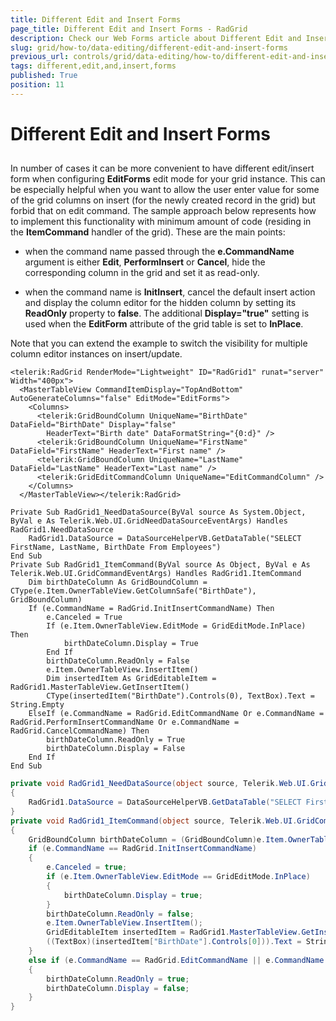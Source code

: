 ```yaml
---
title: Different Edit and Insert Forms
page_title: Different Edit and Insert Forms - RadGrid
description: Check our Web Forms article about Different Edit and Insert Forms.
slug: grid/how-to/data-editing/different-edit-and-insert-forms
previous_url: controls/grid/data-editing/how-to/different-edit-and-insert-forms
tags: different,edit,and,insert,forms
published: True
position: 11
---
```


# Different Edit and Insert Forms



##

In number of cases it can be more convenient to have different edit/insert form when configuring **EditForms** edit mode for your grid instance. This can be especially helpful when you want to allow the user enter value for some of the grid columns on insert (for the newly created record in the grid) but forbid that on edit command. The sample approach below represents how to implement this functionality with minimum amount of code (residing in the **ItemCommand** handler of the grid). These are the main points:

* when the command name passed through the **e.CommandName** argument is either **Edit**, **PerformInsert** or **Cancel**, hide the corresponding column in the grid and set it as read-only.

* when the command name is **InitInsert**, cancel the default insert action and display the column editor for the hidden column by setting its **ReadOnly** property to **false**. The additional **Display="true"** setting is used when the **EditForm** attribute of the grid table is set to **InPlace**.

Note that you can extend the example to switch the visibility for multiple column editor instances on insert/update.



````ASP.NET
<telerik:RadGrid RenderMode="Lightweight" ID="RadGrid1" runat="server" Width="400px">
  <MasterTableView CommandItemDisplay="TopAndBottom" AutoGenerateColumns="false" EditMode="EditForms">
    <Columns>
      <telerik:GridBoundColumn UniqueName="BirthDate" DataField="BirthDate" Display="false"
        HeaderText="Birth date" DataFormatString="{0:d}" />
      <telerik:GridBoundColumn UniqueName="FirstName" DataField="FirstName" HeaderText="First name" />
      <telerik:GridBoundColumn UniqueName="LastName" DataField="LastName" HeaderText="Last name" />
      <telerik:GridEditCommandColumn UniqueName="EditCommandColumn" />
    </Columns>
  </MasterTableView></telerik:RadGrid>
````
````VB
Private Sub RadGrid1_NeedDataSource(ByVal source As System.Object, ByVal e As Telerik.Web.UI.GridNeedDataSourceEventArgs) Handles RadGrid1.NeedDataSource
    RadGrid1.DataSource = DataSourceHelperVB.GetDataTable("SELECT FirstName, LastName, BirthDate From Employees")
End Sub
Private Sub RadGrid1_ItemCommand(ByVal source As Object, ByVal e As Telerik.Web.UI.GridCommandEventArgs) Handles RadGrid1.ItemCommand
    Dim birthDateColumn As GridBoundColumn = CType(e.Item.OwnerTableView.GetColumnSafe("BirthDate"), GridBoundColumn)
    If (e.CommandName = RadGrid.InitInsertCommandName) Then
        e.Canceled = True
        If (e.Item.OwnerTableView.EditMode = GridEditMode.InPlace) Then
            birthDateColumn.Display = True
        End If
        birthDateColumn.ReadOnly = False
        e.Item.OwnerTableView.InsertItem()
        Dim insertedItem As GridEditableItem = RadGrid1.MasterTableView.GetInsertItem()
        CType(insertedItem("BirthDate").Controls(0), TextBox).Text = String.Empty
    ElseIf (e.CommandName = RadGrid.EditCommandName Or e.CommandName = RadGrid.PerformInsertCommandName Or e.CommandName = RadGrid.CancelCommandName) Then
        birthDateColumn.ReadOnly = True
        birthDateColumn.Display = False
    End If
End Sub
````
````C#
private void RadGrid1_NeedDataSource(object source, Telerik.Web.UI.GridNeedDataSourceEventArgs e)
{
    RadGrid1.DataSource = DataSourceHelperVB.GetDataTable("SELECT FirstName, LastName, BirthDate From Employees");
}
private void RadGrid1_ItemCommand(object source, Telerik.Web.UI.GridCommandEventArgs e)
{
    GridBoundColumn birthDateColumn = (GridBoundColumn)e.Item.OwnerTableView.GetColumnSafe("BirthDate") as GridBoundColumn;
    if (e.CommandName == RadGrid.InitInsertCommandName)
    {
        e.Canceled = true;
        if (e.Item.OwnerTableView.EditMode == GridEditMode.InPlace)
        {
            birthDateColumn.Display = true;
        }
        birthDateColumn.ReadOnly = false;
        e.Item.OwnerTableView.InsertItem();
        GridEditableItem insertedItem = RadGrid1.MasterTableView.GetInsertItem();
        ((TextBox)(insertedItem["BirthDate"].Controls[0])).Text = String.Empty;
    }
    else if (e.CommandName == RadGrid.EditCommandName || e.CommandName == RadGrid.PerformInsertCommandName || e.CommandName == RadGrid.CancelCommandName)
    {
        birthDateColumn.ReadOnly = true;
        birthDateColumn.Display = false;
    }
}
````

